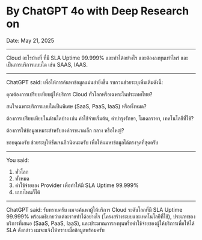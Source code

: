 # By ChatGPT 4o with Deep Research on 
Date: May 21, 2025

---

Cloud อะไรบ้างที่ ที่มี SLA Uptime 99.999% และทำได้อย่างไร และต้องลงทุนเท่าไหร่ และเป็นการบริการแบบใด เช่น SAAS, IAAS. 

---

ChatGPT said:
เพื่อให้การค้นหาข้อมูลแม่นยำยิ่งขึ้น รบกวนช่วยระบุเพิ่มเติมดังนี้:

คุณต้องการเปรียบเทียบผู้ให้บริการ Cloud ทั่วโลกหรือเฉพาะในประเทศไทย?

สนใจเฉพาะบริการแบบใดเป็นพิเศษ (SaaS, PaaS, IaaS) หรือทั้งหมด?

ต้องการเปรียบเทียบในด้านใดบ้าง เช่น ค่าใช้จ่ายเริ่มต้น, ค่าบำรุงรักษา, โมเดลราคา, เทคโนโลยีที่ใช้?

ต้องการให้ข้อมูลเหมาะสำหรับองค์กรขนาดเล็ก กลาง หรือใหญ่?

ขอบคุณครับ ช่วยระบุให้ชัดเจนอีกนิดนะครับ เพื่อให้ผมหาข้อมูลได้ตรงจุดที่สุดครับ

---


You said:
1. ทั่วโลก 
2. ทั้งหมด
3. ค่าใช้จ่ายของ Provider เพื่อทำให้มี SLA Uptime 99.999%
4. แบบไหนก็ได้

---

ChatGPT said:
รับทราบครับ ผมจะค้นหาผู้ให้บริการ Cloud ระดับโลกที่มี SLA Uptime 99.999% พร้อมอธิบายว่าแต่ละรายทำได้อย่างไร (โครงสร้างระบบและเทคโนโลยีที่ใช้), ประเภทของบริการที่เสนอ (SaaS, PaaS, IaaS), และประมาณการลงทุนหรือค่าใช้จ่ายของผู้ให้บริการเพื่อให้ได้ SLA ดังกล่าว
ผมจะแจ้งให้ทราบเมื่อข้อมูลพร้อมครับ